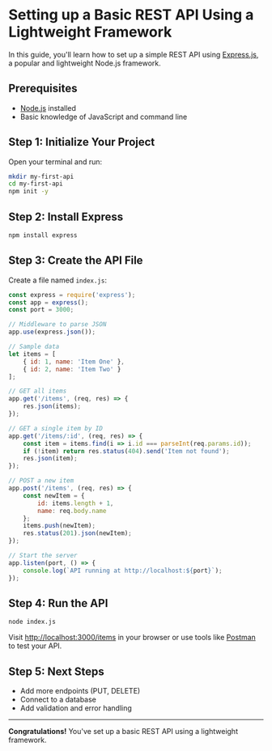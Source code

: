 # Setting up a Basic REST API Using a Lightweight Framework

In this guide, you'll learn how to set up a simple REST API using [Express.js](https://expressjs.com/), a popular and lightweight Node.js framework.

## Prerequisites

- [Node.js](https://nodejs.org/) installed
- Basic knowledge of JavaScript and command line

## Step 1: Initialize Your Project

Open your terminal and run:

```bash
mkdir my-first-api
cd my-first-api
npm init -y
```

## Step 2: Install Express

```bash
npm install express
```

## Step 3: Create the API File

Create a file named `index.js`:

```js
const express = require('express');
const app = express();
const port = 3000;

// Middleware to parse JSON
app.use(express.json());

// Sample data
let items = [
    { id: 1, name: 'Item One' },
    { id: 2, name: 'Item Two' }
];

// GET all items
app.get('/items', (req, res) => {
    res.json(items);
});

// GET a single item by ID
app.get('/items/:id', (req, res) => {
    const item = items.find(i => i.id === parseInt(req.params.id));
    if (!item) return res.status(404).send('Item not found');
    res.json(item);
});

// POST a new item
app.post('/items', (req, res) => {
    const newItem = {
        id: items.length + 1,
        name: req.body.name
    };
    items.push(newItem);
    res.status(201).json(newItem);
});

// Start the server
app.listen(port, () => {
    console.log(`API running at http://localhost:${port}`);
});
```

## Step 4: Run the API

```bash
node index.js
```

Visit [http://localhost:3000/items](http://localhost:3000/items) in your browser or use tools like [Postman](https://www.postman.com/) to test your API.

## Step 5: Next Steps

- Add more endpoints (PUT, DELETE)
- Connect to a database
- Add validation and error handling

---

**Congratulations!** You've set up a basic REST API using a lightweight framework.
